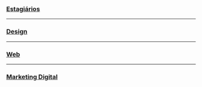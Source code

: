 ### [Estagiários](/sys-config/estagiarios/home)

***

### [Design](/sys-config/design/home)

***

### [Web](/sys-config/web/home)

***

### [Marketing Digital](/sys-config/marketingdigital/home)
